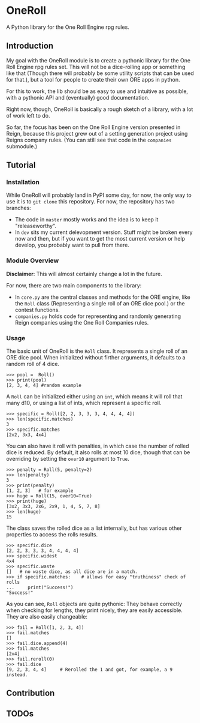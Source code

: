 # OneRoll
A Python library for the One Roll Engine rpg rules.

## Introduction

My goal with the OneRoll module is to create a pythonic library for the One Roll Engine rpg rules set.
This will not be a dice-rolling app or something like that (Though there will probably be some utility scripts that can be used for that.), but a tool for people to create their own ORE apps in python.

For this to work, the lib should be as easy to use and intuitive as possible, with a pythonic API and (eventually) good documentation.

Right now, though, OneRoll is basically a rough sketch of a library, with a lot of work left to do.

So far, the focus has been on the One Roll Engine version presented in Reign, because this project grew out of a setting generation project using Reigns company rules.
(You can still see that code in the `companies` submodule.)

## Tutorial

### Installation

While OneRoll will probably land in PyPI some day, for now, the only way to use it is to `git clone` this repository.
For now, the repository has two branches:

* The code in `master` mostly works and the idea is to keep it "releaseworthy".
* In `dev` sits my current delevopment version. Stuff might be broken every now and then, but if you want to get the most current version or help develop, you probably want to pull from there.

### Module Overview
**Disclaimer**: This will almost certainly change a lot in the future.

For now, there are two main components to the library:

- In `core.py` are the central classes and methods for the ORE engine, like the `Roll` class (Representing a single roll of an ORE dice pool.) or the contest functions.
- `companies.py` holds code for representing and randomly generating Reign companies using the One Roll Companies rules.

### Usage

The basic unit of OneRoll is the `Roll` class. It represents a single roll of an ORE dice pool. When initialized without firther arguments, it defaults to a random roll of 4 dice.

    >>> pool =  Roll()
    >>> print(pool)
    [2, 3, 4, 4] #random example

A `Roll` can be initialized either using an `int`, which means it will roll that many d10, or using a list of ints, which represent a specific roll.

    >>> specific = Roll([2, 2, 3, 3, 3, 4, 4, 4, 4])
    >>> len(specific.matches)
    3
    >>> specific.matches
    [2x2, 3x3, 4x4]

You can also have it roll with penalties, in which case the number of rolled dice is reduced. By default, it also rolls at most 10 dice, though that can be overriding by setting the `over10` argument to `True`.

    >>> penalty = Roll(5, penalty=2)
    >>> len(penalty)
    3
    >>> print(penalty)
    [1, 2, 3]   # for example
    >>> huge = Roll(15, over10=True)
    >>> print(huge)
    [3x2, 3x3, 2x6, 2x9, 1, 4, 5, 7, 8]
    >>> len(huge)
    15


The class saves the rolled dice as a list internally, but has various other properties to access the rolls results.

    >>> specific.dice
    [2, 2, 3, 3, 3, 4, 4, 4, 4]
    >>> specific.widest
    4x4
    >>> specific.waste
    []   # no waste dice, as all dice are in a match.
    >>> if specific.matches:    # allows for easy "truthiness" check of rolls
    ...     print("Success!")
    "Success!"

As you can see, `Roll` objects are quite pythonic: They behave correctly when checking for lengths, they print nicely, they are easily accessible.
They are also easily changeable:

    >>> fail = Roll([1, 2, 3, 4])
    >>> fail.matches
    []
    >>> fail.dice.append(4)
    >>> fail.matches
    [2x4]
    >>> fail.reroll(0)
    >>> fail.dice
    [9, 2, 3, 4, 4]     # Rerolled the 1 and got, for example, a 9 instead.
    

## Contribution

## TODOs

